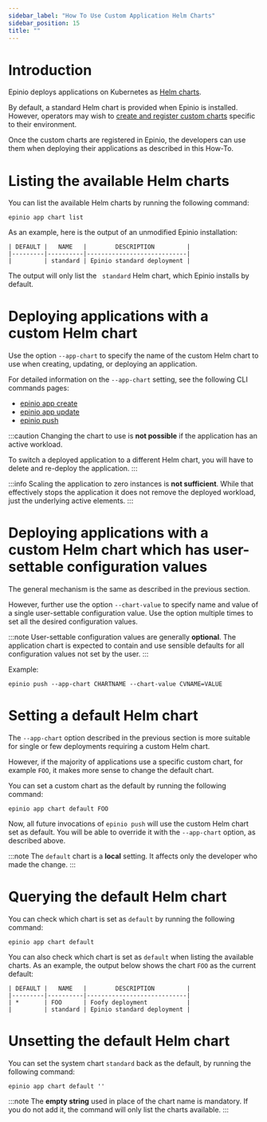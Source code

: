 ```yaml
---
sidebar_label: "How To Use Custom Application Helm Charts"
sidebar_position: 15
title: ""
---
```


# Introduction

Epinio deploys applications on Kubernetes as [Helm charts](https://helm.sh/).

By default, a standard Helm chart is provided when Epinio is installed.
However, operators may wish to [create and register custom charts](create_custom_appcharts.md) specific to their environment.

Once the custom charts are registered in Epinio, the developers can use them when deploying their
applications as described in this How-To.


# Listing the available Helm charts

You can list the available Helm charts by running the following command:

```
epinio app chart list
```

As an example, here is the output of an unmodified Epinio installation:

```
| DEFAULT |   NAME   |        DESCRIPTION         |
|---------|----------|----------------------------|
|         | standard | Epinio standard deployment |
```

The output will only list the ` standard` Helm chart, which Epinio installs by default.

# Deploying applications with a custom Helm chart

Use the option `--app-chart` to specify the name of the custom Helm chart to use when
creating, updating, or deploying an application.

For detailed information on the `--app-chart` setting, see the following CLI commands pages:

  - [epinio app create](../references/commands/cli/app/epinio_app_create.md)
  - [epinio app update](../references/commands/cli/app/epinio_app_update.md)
  - [epinio push](../references/commands/cli/epinio_push.md)

:::caution
Changing the chart to use is __not possible__ if the application has an
active workload.

To switch a deployed application to a different Helm chart, you will have to
delete and re-deploy the application.
:::

:::info
Scaling the application to zero instances is __not sufficient__. While that effectively
stops the application it does not remove the deployed workload, just the underlying active
elements.
:::

# Deploying applications with a custom Helm chart which has user-settable configuration values

The general mechanism is the same as described in the previous section.

However, further use the option `--chart-value` to specify name and value of a single user-settable
configuration value. Use the option multiple times to set all the desired configuration values.

:::note
User-settable configuration values are generally __optional__. The application chart is expected to
contain and use sensible defaults for all configuration values not set by the user.
:::

Example:

```
epinio push --app-chart CHARTNAME --chart-value CVNAME=VALUE
```

# Setting a default Helm chart

The `--app-chart` option described in the previous section is more suitable for
single or few deployments requiring a custom Helm chart.

However, if the majority of applications use a specific custom chart, for example `FOO`, it makes more sense to
change the default chart.

You can set a custom chart as the default by running the following command:

```
epinio app chart default FOO
```

Now, all future invocations of `epinio push` will use the custom Helm chart set as default.
You will be able to override it with the `--app-chart` option, as described above.

:::note
The `default` chart is a __local__ setting. It affects only the developer who made
 the change.
 :::


# Querying the default Helm chart

You can check which chart is set as `default` by running the following command:

```
epinio app chart default
```

You can also check which chart is set as `default` when listing the available charts.
As an example, the output below shows the chart `FOO` as the current default:

```
| DEFAULT |   NAME   |        DESCRIPTION         |
|---------|----------|----------------------------|
| *       | FOO      | Foofy deployment           |
|         | standard | Epinio standard deployment |
```


# Unsetting the default Helm chart

You can set the system chart `standard` back as the default, by running the following command:

```
epinio app chart default ''
```

:::note
The __empty string__ used in place of the chart name is mandatory. If you do not add it,
the command will only list the charts available.
:::
